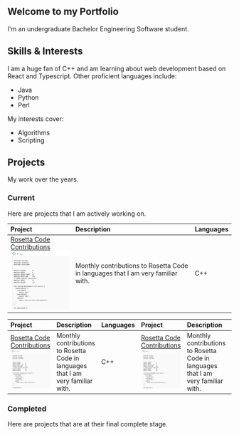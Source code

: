 ## Welcome to my Portfolio

I'm an undergraduate Bachelor Engineering Software student. 

## Skills & Interests 

I am a huge fan of C++ and am learning about web development based on React and Typescript. Other proficient languages include: 
- Java 
- Python 
- Perl 

My interests cover: 
- Algorithms
- Scripting 

## Projects

My work over the years.

### Current 

Here are projects that I am actively working on. 

|Project | Description | Languages |
| :-- | :-- | :-- |
| [Rosetta Code Contributions](https://github.com/Moop204/rosetta-code-contributions) <br> ![Rosetta Code Contributions](./assets/img/rosetta.png)| Monthly contributions to Rosetta Code in languages that I am very familiar with. | C++ |


|Project | Description | Languages |Project | Description | Languages |
| :-- | :-- | :-- | :-- | :-- | :-- |
| [Rosetta Code Contributions](https://github.com/Moop204/rosetta-code-contributions) <br> ![Rosetta Code Contributions](./assets/img/rosetta.png)| Monthly contributions to Rosetta Code in languages that I am very familiar with. | C++ | [Rosetta Code Contributions](https://github.com/Moop204/rosetta-code-contributions) <br> ![Rosetta Code Contributions](./assets/img/rosetta.png)| Monthly contributions to Rosetta Code in languages that I am very familiar with. | C++ |

### Completed

Here are projects that are at their final complete stage. 

